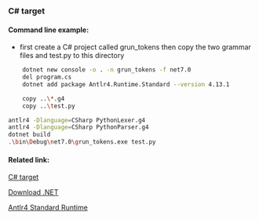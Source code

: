 ### C# target

#### Command line example:
- first create a C# project called grun_tokens then copy the two grammar files and test.py to this directory
```bash
    dotnet new console -o . -n grun_tokens -f net7.0
    del program.cs
    dotnet add package Antlr4.Runtime.Standard --version 4.13.1
```

```bash
    copy ..\*.g4
    copy ..\test.py
```

```bash
antlr4 -Dlanguage=CSharp PythonLexer.g4
antlr4 -Dlanguage=CSharp PythonParser.g4
dotnet build
.\bin\Debug\net7.0\grun_tokens.exe test.py
```

#### Related link:
[C# target](https://github.com/antlr/antlr4/blob/dev/doc/csharp-target.md)

[Download .NET](https://dotnet.microsoft.com/en-us/download)

[Antlr4 Standard Runtime](https://www.nuget.org/packages/Antlr4.Runtime.Standard/)
